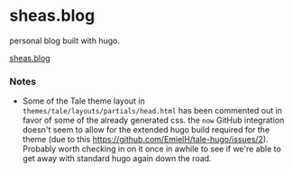 # sheas.blog
personal blog built with hugo. 

[sheas.blog](https://sheas.blog)


### Notes
- Some of the Tale theme layout in `themes/tale/layouts/partials/head.html` has been commented out in favor of some of the already generated css. the `now` GitHub integration doesn't seem to allow for the extended hugo build required for the theme (due to this https://github.com/EmielH/tale-hugo/issues/2). Probably worth checking in on it once in awhile to see if we're able to get away with standard hugo again down the road.
